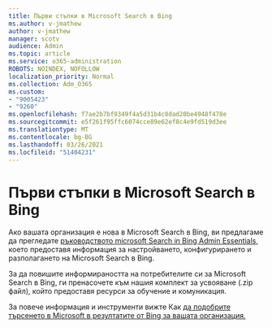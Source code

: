 ```yaml
---
title: Първи стъпки в Microsoft Search в Bing
ms.author: v-jmathew
author: v-jmathew
manager: scotv
audience: Admin
ms.topic: article
ms.service: o365-administration
ROBOTS: NOINDEX, NOFOLLOW
localization_priority: Normal
ms.collection: Adm_O365
ms.custom:
- "9005423"
- "9260"
ms.openlocfilehash: f7ae2b7bf9349f4a5d31b4c8dad20be4948f478e
ms.sourcegitcommit: e5f261f95ffc6074cce89e62ef8c4e9fd519d3ee
ms.translationtype: MT
ms.contentlocale: bg-BG
ms.lasthandoff: 03/26/2021
ms.locfileid: "51404231"
---
```

# <a name="get-started-with-microsoft-search-in-bing"></a>Първи стъпки в Microsoft Search в Bing

Ако вашата организация е нова в Microsoft Search в Bing, ви предлагаме да прегледате [ръководството microsoft Search in Bing Admin Essentials](https://go.microsoft.com/fwlink/p/?linkid=2127979), което предоставя информация за настройването, конфигурирането и разполагането на Microsoft Search в Bing.

За да повишите информираността на потребителите си за [](https://go.microsoft.com/fwlink/p/?LinkID=2114710) Microsoft Search в Bing, ги пренасочете към нашия комплект за усвояване (.zip файл), който предоставя ресурси за обучение и комуникация.

За повече информация и инструменти вижте Как [да подобрите търсенето в Microsoft в резултатите от Bing за вашата организация.](https://go.microsoft.com/fwlink/?linkid=2152022)
